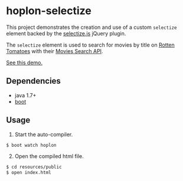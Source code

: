 # hoplon-selectize

This project demonstrates the creation and use of a custom `selectize`
element backed by the
[selectize.js](http://brianreavis.github.io/selectize.js/) jQuery
plugin.

The `selectize` element is used to search for movies by title on
[Rotten Tomatoes](http://www.rottentomatoes.com/) with their
[Movies Search API](http://developer.rottentomatoes.com/docs/read/json/v10/Movies_Search).

[See this demo.](http://alandipert.github.io/hoplon-demos/selectize/)

## Dependencies

- java 1.7+
- [boot][1]

## Usage

1. Start the auto-compiler.

```bash
$ boot watch hoplon
```

2. Open the compiled html file.

```bash
$ cd resources/public
$ open index.html
```

[1]: https://github.com/tailrecursion/boot
[2]: https://github.com/technomancy/leiningen
